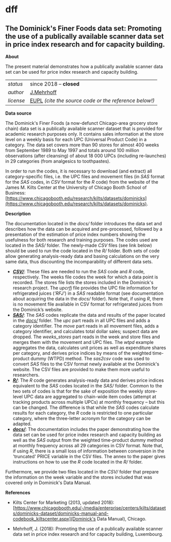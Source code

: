 dff
===

The Dominick's Finer Foods data set: 
Promoting the use of a publically available scanner data set in price index research and for capacity building.
---

**About**

The present material demonstrates how a publically available scanner data set can be used for price index research 
and capacity building.

<table align="center">
    <tr> <td align="left"><i>status</i></td> <td align="left">since 2018 &ndash; <b>closed</b></td></tr> 
    <tr> <td align="left"><i>author</i></td> <td align="left"> <a href="mailto:jens.mehrhoff@bundesbank.de">J.Mehrhoff</a></td> </tr> 
    <tr> <td align="left"><i>license</i></td> <td align="left"><a href="https://joinup.ec.europa.eu/sites/default/files/eupl1.1.-licence-en_0.pdfEUPL">EUPL</a> <i>(cite the source code or the reference below!)</i></td> </tr> 
</table>

**<a name="Data_source"></a>Data source**

The Dominick's Finer Foods (a now-defunct Chicago-area grocery store chain) data set is a publically available 
scanner dataset that is provided for academic research purposes only. It contains sales information at the store 
level on a weekly basis for each UPC (Universal Product Code) in a category. 
The data set covers more than 90 stores for almost 400 weeks from September 1989 to May 1997 and totals around 
100 million observations (after cleansing) of about 18 000 UPCs (including re-launches) in 29 categories (from 
analgesics to toothpastes).

In order to run the codes, it is necessary to download (and extract) all category-specific files, i.e. the UPC files 
and movement files (in _SAS_ format for the _SAS_ codes, in _CSV_ format for the _R_ code) from the website of the 
James M. Kilts Center at the University of Chicago Booth School of Business:
[https://www.chicagobooth.edu/research/kilts/datasets/dominicks](https://www.chicagobooth.edu/research/kilts/datasets/dominicks).

**<a name="Description"></a>Description**

The documentation located in the _docs/_ folder introduces the data set and describes how the data can be acquired 
and pre-processed, followed by a presentation of the estimation of price index numbers showing the usefulness for 
both research and training purposes. The codes used are located in the _SAS/_ folder. The newly-made _CSV_ files (see 
link below) should be used to run the code located in the _R/_ folder. Both sets of code allow generating analysis-ready 
data and basing calculations on the very same data, thus discounting the incomparability of different data sets.

* [**_CSV/_**](CSV): These files are needed to run the _SAS_ code and _R_ code, respectively.
The weeks file codes the week for which a data point is recorded. The stores file lists the stores included 
in the Dominick's research project.
The _upcrfj_ file provides the UPC file information for refrigerated juices (_'RFJ'_) in a _SAS_ readable format 
(see documentation about acquiring the data in the _docs/_ folder). Note that, if using _R_, there is no 
movement file available in CSV format for refrigerated juices from the Dominick’s website.
* [**_SAS/_**](SAS): The _SAS_ codes replicate the data and results of the paper located in the [_docs/_](docs) folder.
The _upc_ part reads in all UPC files and adds a category identifier. The _move_ part reads in all movement files, 
adds a category identifier, and calculates total dollar sales; suspect data are dropped. The _weeks_stores_ part 
reads in the week and store files and merges them with the movement and UPC files. The _wtpd_ example aggregates 
the data, calculates unit prices as well as expenditure shares per category, and derives price indices by means 
of the weighted time-product dummy (WTPD) method.
The _sas2csv_ code was used to convert _SAS_ files to the CSV format newly available at the Dominick's website. The 
CSV files are provided to make them more useful to researchers.
* [**_R/_**](R): The _R_ code generates analysis-ready data and derives price indices equivalent to the _SAS_ codes 
located in the _SAS/_ folder. Common to the two sets of codes is that for the sake of exposition the weekly store-level 
UPC data are aggregated to chain-wide item codes (attempt at tracking products across multiple UPCs) at monthly 
frequency – but this can be changed. The difference is that while the _SAS_ codes calculate results for each category, 
the _R_ code is restricted to one particular category, where the three-letter acronym for the category can be adapted.
* [**_docs/_**](docs): The documentation includes the paper demonstrating how the data set can be used for price 
index research and capacity building as well as the _SAS_ output from the weighted time-product dummy method at monthly 
frequency across all 29 categories in CSV format. Note that, if using _R_, there is a small loss of information between 
conversion in the 'truncated' PRICE variable in the CSV files.
The annex to the paper gives instructions on how to use the _R_ code located in the _R/_ folder.

Furthermore, we provide two files located in the _CSV/_ folder that prepare the information on the week variable and 
the stores included that was covered only in Dominick's Data Manual.

**<a name="References"></a>References** 

* Kilts Center for Marketing (2013, updated 2018): [https://www.chicagobooth.edu/-/media/enterprise/centers/kilts/datasets/dominicks-dataset/dominicks-manual-and-codebook_kiltscenter.aspx](Dominick's Data Manual), Chicago.

* Mehrhoff, J. (2018): Promoting the use of a publically available scanner data set in price index research and for 
capacity building, Luxembourg.

